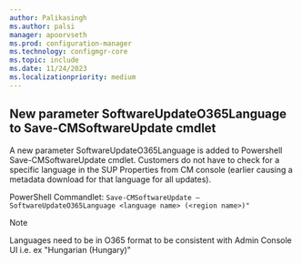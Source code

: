 ```yaml
---
author: Palikasingh
ms.author: palsi
manager: apoorvseth
ms.prod: configuration-manager
ms.technology: configmgr-core
ms.topic: include
ms.date: 11/24/2023
ms.localizationpriority: medium
---
```


## <a name="bkmk_o365cmd"></a> New parameter SoftwareUpdateO365Language to Save-CMSoftwareUpdate cmdlet 

<!--21209172-->

A new parameter SoftwareUpdateO365Language is added to Powershell Save-CMSoftwareUpdate cmdlet. Customers do not have to check for a specific language in the SUP Properties from CM console (earlier causing a metadata download for that language for all updates).


PowerShell Commandlet:  ``` Save-CMSoftwareUpdate – SoftwareUpdateO365Language <language name> (<region name>)" ```

> [!NOTE]
> Languages need to be in O365 format to be consistent with Admin Console UI i.e. ex "Hungarian (Hungary)"
